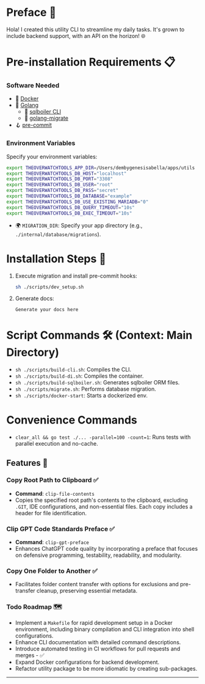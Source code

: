 # Preface 🚀
Hola! I created this utility CLI to streamline my daily tasks. It's grown to include backend support, with an API on the horizon! 🌐

# Pre-installation Requirements 📋

### Software Needed
- 🐳 [Docker](https://docs.docker.com/engine/install/)
- 🐹 [Golang](https://go.dev/doc/install)
    - 🔧 [sqlboiler CLI](https://github.com/volatiletech/sqlboiler)
    - 🔧 [golang-migrate](https://github.com/golang-migrate/migrate)
- 🪝 [pre-commit](https://pre-commit.com/)

### Environment Variables
Specify your environment variables:
```sh
export THEOVERWATCHTOOLS_APP_DIR=/Users/dembygenesisabella/apps/utils
export THEOVERWATCHTOOLS_DB_HOST="localhost"
export THEOVERWATCHTOOLS_DB_PORT="3308"
export THEOVERWATCHTOOLS_DB_USER="root"
export THEOVERWATCHTOOLS_DB_PASS="secret"
export THEOVERWATCHTOOLS_DB_DATABASE="example"
export THEOVERWATCHTOOLS_DB_USE_EXISTING_MARIADB="0"
export THEOVERWATCHTOOLS_DB_QUERY_TIMEOUT="10s"
export THEOVERWATCHTOOLS_DB_EXEC_TIMEOUT="10s"
```
- 🌍 `MIGRATION_DIR`: Specify your app directory (e.g., `./internal/database/migrations`).

# Installation Steps 🔧

1. Execute migration and install pre-commit hooks:
   ```sh
   sh ./scripts/dev_setup.sh
   ```

2. Generate docs:
   ```sh
   Generate your docs here
   ```

# Script Commands 🛠️ (Context: Main Directory)
- `sh ./scripts/build-cli.sh`: Compiles the CLI.
- `sh ./scripts/build-di.sh`: Compiles the container.
- `sh ./scripts/build-sqlboiler.sh`: Generates sqlboiler ORM files.
- `sh ./scripts/migrate.sh`: Performs database migration.
- `sh ./scripts/docker-start`: Starts a dockerized env.

# Convenience Commands
- `clear_all && go test ./... -parallel=100 -count=1`: Runs tests with parallel execution and no-cache.

## Features 🌟

### Copy Root Path to Clipboard ✅
- **Command**: `clip-file-contents`
- Copies the specified root path's contents to the clipboard, excluding `.GIT`, IDE configurations, and non-essential files. Each copy includes a header for file identification.

### Clip GPT Code Standards Preface ✅
- **Command**: `clip-gpt-preface`
- Enhances ChatGPT code quality by incorporating a preface that focuses on defensive programming, testability, readability, and modularity.

### Copy One Folder to Another ✅
- Facilitates folder content transfer with options for exclusions and pre-transfer cleanup, preserving essential metadata.

### Todo Roadmap 🗺️
- Implement a `Makefile` for rapid development setup in a Docker environment, including binary compilation and CLI integration into shell configurations.
- Enhance CLI documentation with detailed command descriptions.
- Introduce automated testing in CI workflows for pull requests and merges - ✅
- Expand Docker configurations for backend development.
- Refactor utility package to be more idiomatic by creating sub-packages.

---